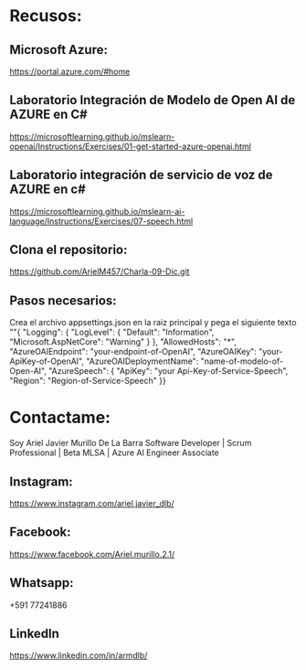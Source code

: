 # Recusos:

## Microsoft Azure:
https://portal.azure.com/#home

## Laboratorio Integración de Modelo de Open AI de AZURE en C#
https://microsoftlearning.github.io/mslearn-openai/Instructions/Exercises/01-get-started-azure-openai.html

## Laboratorio integración de servicio de voz de AZURE en c#
https://microsoftlearning.github.io/mslearn-ai-language/Instructions/Exercises/07-speech.html

## Clona el repositorio:
https://github.com/ArielM457/Charla-09-Dic.git

## Pasos necesarios:
Crea el archivo appsettings.json en la raiz principal y pega el siguiente texto 
""{
  "Logging": {
    "LogLevel": {
      "Default": "Information",
      "Microsoft.AspNetCore": "Warning"
    }
  },
  "AllowedHosts": "*",
  "AzureOAIEndpoint": "your-endpoint-of-OpenAI",
  "AzureOAIKey": "your-ApiKey-of-OpenAI",
  "AzureOAIDeploymentName": "name-of-modelo-of-Open-AI",
  "AzureSpeech": {
    "ApiKey": "your Api-Key-of-Service-Speech",
    "Region": "Region-of-Service-Speech"
  }}

# Contactame:
Soy Ariel Javier Murillo De La Barra
Software Developer | Scrum Professional | Beta MLSA | Azure AI Engineer Associate

## Instagram:
https://www.instagram.com/ariel.javier_dlb/

## Facebook:
https://www.facebook.com/Ariel.murillo.2.1/

## Whatsapp:
+591 77241886

## Linkedln
https://www.linkedin.com/in/armdlb/
